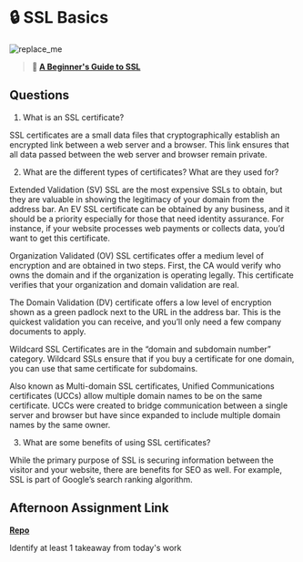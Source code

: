 # 🔒 SSL Basics

![replace_me](https://codeworks.blob.core.windows.net/public/assets/img/illustrations/placeholder.svg)

> **📖 [A Beginner's Guide to SSL](https://codeworksacademy.com/fs-student-guide/resources/wk8-9/07-SSL)**

## Questions

1. What is an SSL certificate?

SSL certificates are a small data files that cryptographically establish an encrypted link between a web server and a browser. This link ensures that all data passed between the web server and browser remain private.

2. What are the different types of certificates? What are they used for?

Extended Validation (SV) SSL are the most expensive SSLs to obtain, but they are valuable in showing the legitimacy of your domain from the address bar.  An EV SSL certificate can be obtained by any business, and it should be a priority especially for those that need identity assurance. For instance, if your website processes web payments or collects data, you’d want to get this certificate.

Organization Validated (OV) SSL certificates offer a medium level of encryption and are obtained in two steps. First, the CA would verify who owns the domain and if the organization is operating legally.  This certificate verifies that your organization and domain validation are real.

The Domain Validation (DV) certificate offers a low level of encryption shown as a green padlock next to the URL in the address bar. This is the quickest validation you can receive, and you’ll only need a few company documents to apply.

Wildcard SSL Certificates are in the “domain and subdomain number” category. Wildcard SSLs ensure that if you buy a certificate for one domain, you can use that same certificate for subdomains.

Also known as Multi-domain SSL certificates, Unified Communications certificates (UCCs) allow multiple domain names to be on the same certificate. UCCs were created to bridge communication between a single server and browser but have since expanded to include multiple domain names by the same owner.

3. What are some benefits of using SSL certificates?

While the primary purpose of SSL is securing information between the visitor and your website, there are benefits for SEO as well.  For example, SSL is part of Google’s search ranking algorithm.

## Afternoon Assignment Link

**[Repo](https://github.com/ScottTLyman/honey-do.git)**

Identify at least 1 takeaway from today's work
